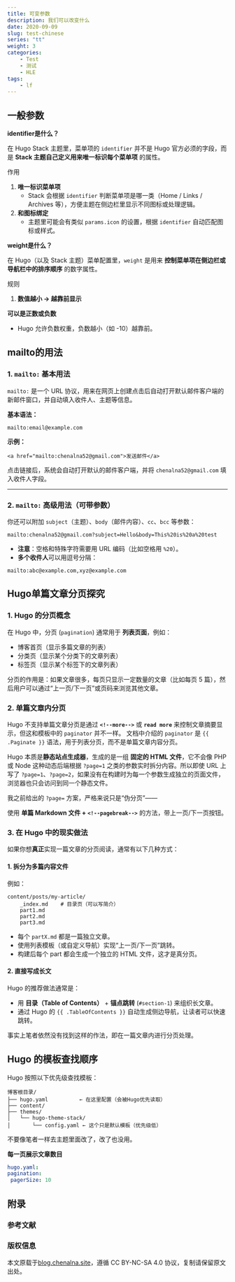 ```yaml
---
title: 可变参数
description: 我们可以改变什么
date: 2020-09-09
slug: test-chinese
series: "tt"
weight: 3
categories:
    - Test
    - 测试
    - HLE
tags:
    - lf
---
```


## 一般参数

**identifier是什么？**

在 Hugo Stack 主题里，菜单项的 `identifier` 并不是 Hugo 官方必须的字段，而是 **Stack 主题自己定义用来唯一标识每个菜单项** 的属性。

作用

1. **唯一标识菜单项**
   - Stack 会根据 `identifier` 判断菜单项是哪一类（Home / Links / Archives 等），方便主题在侧边栏里显示不同图标或处理逻辑。
2. **和图标绑定**
   - 主题里可能会有类似 `params.icon` 的设置，根据 `identifier` 自动匹配图标或样式。

**weight是什么？**

在 Hugo（以及 Stack 主题）菜单配置里，`weight` 是用来 **控制菜单项在侧边栏或导航栏中的排序顺序** 的数字属性。

规则

1. **数值越小 → 越靠前显示**

**可以是正数或负数**

- Hugo 允许负数权重，负数越小（如 -10）越靠前。

## mailto的用法

### 1. `mailto:` 基本用法

`mailto:` 是一个 URL 协议，用来在网页上创建点击后自动打开默认邮件客户端的新邮件窗口，并自动填入收件人、主题等信息。

**基本语法：**

```
mailto:email@example.com
```

**示例：**

```
<a href="mailto:chenalna52@gmail.com">发送邮件</a>
```

点击链接后，系统会自动打开默认的邮件客户端，并将 `chenalna52@gmail.com` 填入收件人字段。

------

### 2. `mailto:` 高级用法（可带参数）

你还可以附加 `subject`（主题）、`body`（邮件内容）、`cc`、`bcc` 等参数：

```
mailto:chenalna52@gmail.com?subject=Hello&body=This%20is%20a%20test
```

- **注意**：空格和特殊字符需要用 URL 编码（比如空格用 `%20`）。
- **多个收件人**可以用逗号分隔：

```
mailto:abc@example.com,xyz@example.com
```

## Hugo单篇文章分页探究

### 1. Hugo 的分页概念

在 Hugo 中，分页 (`pagination`) 通常用于 **列表页面**，例如：

- 博客首页（显示多篇文章的列表）
- 分类页（显示某个分类下的文章列表）
- 标签页（显示某个标签下的文章列表）

分页的作用是：如果文章很多，每页只显示一定数量的文章（比如每页 5 篇），然后用户可以通过“上一页/下一页”或页码来浏览其他文章。

### 2. 单篇文章内分页

Hugo 不支持单篇文章分页是通过 **`<!--more-->`** 或 **`read more`** 来控制文章摘要显示，但这和模板中的 `paginator` 并不一样。
 文档中介绍的 `paginator` 是 `{{ .Paginate }}` 语法，用于列表分页，而不是单篇文章内容分页。

Hugo 本质是**静态站点生成器**，生成的是一组 **固定的 HTML 文件**，它不会像 PHP 或 Node 这种动态后端根据 `?page=1` 之类的参数实时拆分内容。所以即使 URL 上写了 `?page=1`、`?page=2`，如果没有在构建时为每一个参数生成独立的页面文件，浏览器也只会访问到同一个静态文件。

我之前给出的 `?page=` 方案，严格来说只是“伪分页”——

使用 **单篇 Markdown 文件 + `<!--pagebreak-->`** 的方法，带上一页/下一页按钮。

### 3. 在 Hugo 中的现实做法

如果你想**真正**实现一篇文章的分页阅读，通常有以下几种方式：

#### 1. **拆分为多篇内容文件**

例如：

```
content/posts/my-article/
    _index.md    # 目录页（可以写简介）
    part1.md
    part2.md
    part3.md
```

- 每个 `partX.md` 都是一篇独立文章。
- 使用列表模板（或自定义导航）实现“上一页/下一页”跳转。
- 构建后每个 part 都会生成一个独立的 HTML 文件，这才是真分页。

#### 2. **直接写成长文**

Hugo 的推荐做法通常是：

- 用 **目录（Table of Contents）** + **锚点跳转** (`#section-1`) 来组织长文章。
- 通过 Hugo 的 `{{ .TableOfContents }}` 自动生成侧边导航，让读者可以快速跳转。

事实上笔者依然没有找到这样的作法，即在一篇文章内进行分页处理。

## **Hugo 的模板查找顺序**

Hugo 按照以下优先级查找模板：

```
博客根目录/
├── hugo.yaml          ← 在这里配置（会被Hugo优先读取）
├── content/
├── themes/
│   └── hugo-theme-stack/
│       └── config.yaml ← 这个只是默认模板（优先级低）
```

不要像笔者一样去主题里面改了，改了也没用。

**每一页展示文章数目**

```yaml
hugo.yaml:
pagination:
 pagerSize: 10
```



## 附录

### 参考文献

### 版权信息

本文原载于[blog.chenalna.site](https://blog.chenalna.site/)，遵循 CC BY-NC-SA 4.0 协议，复制请保留原文出处。

